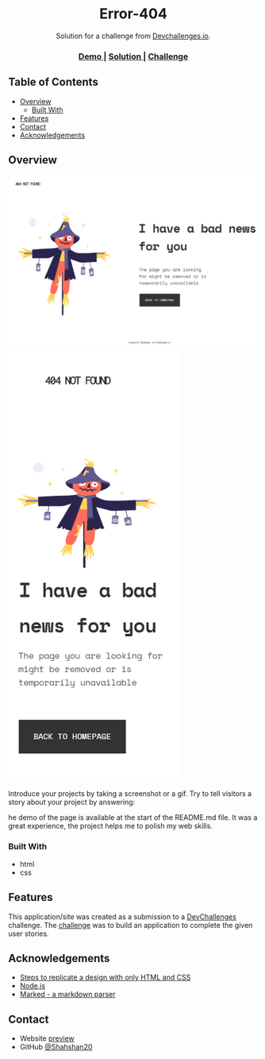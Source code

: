 <!-- Please update value in the {}  -->

<h1 align="center">Error-404</h1>

<div align="center">
   Solution for a challenge from  <a href="http://devchallenges.io" target="_blank">Devchallenges.io</a>.
</div>

<div align="center">
  <h3>
    <a href="https://{your-demo-link.your-domain}">
      Demo
    </a>
    <span> | </span>
    <a href="https://{your-url-to-the-solution}">
      Solution
    </a>
    <span> | </span>
    <a href="https://devchallenges.io/challenges/wBunSb7FPrIepJZAg0sY">
      Challenge
    </a>
  </h3>
</div>

<!-- TABLE OF CONTENTS -->

## Table of Contents

- [Overview](#overview)
  - [Built With](#built-with)
- [Features](#features)
- [Contact](#contact)
- [Acknowledgements](#acknowledgements)

<!-- OVERVIEW -->

## Overview
![screenshot](https://raw.githubusercontent.com/Shahshan20/Shahshan20.Error-404/main/404-not-found-master/computer.PNG)
![screenshot](https://raw.githubusercontent.com/Shahshan20/Shahshan20.Error-404/main/404-not-found-master/mobile.PNG)


Introduce your projects by taking a screenshot or a gif. Try to tell visitors a story about your project by answering:

he demo of the page is available at the start of the README.md file. It was a great experience, the project helps me to polish my web skills.

### Built With
<ul>
   <li>html</li>
   <li>css</li>
   </ul>

## Features

<!-- List the features of your application or follow the template. Don't share the figma file here :) -->

This application/site was created as a submission to a [DevChallenges](https://devchallenges.io/challenges) challenge. The [challenge](https://devchallenges.io/challenges/wBunSb7FPrIepJZAg0sY) was to build an application to complete the given user stories.


## Acknowledgements

<!-- This section should list any articles or add-ons/plugins that helps you to complete the project. This is optional but it will help you in the future. For exmpale -->

- [Steps to replicate a design with only HTML and CSS](https://devchallenges-blogs.web.app/how-to-replicate-design/)
- [Node.js](https://nodejs.org/)
- [Marked - a markdown parser](https://github.com/chjj/marked)

## Contact

- Website [preview](https://shahshan20.github.io/Shahshan20.Error-404//404-not-found-master/index.html)
- GitHub [@Shahshan20](https://github.com/Shahshan20)

